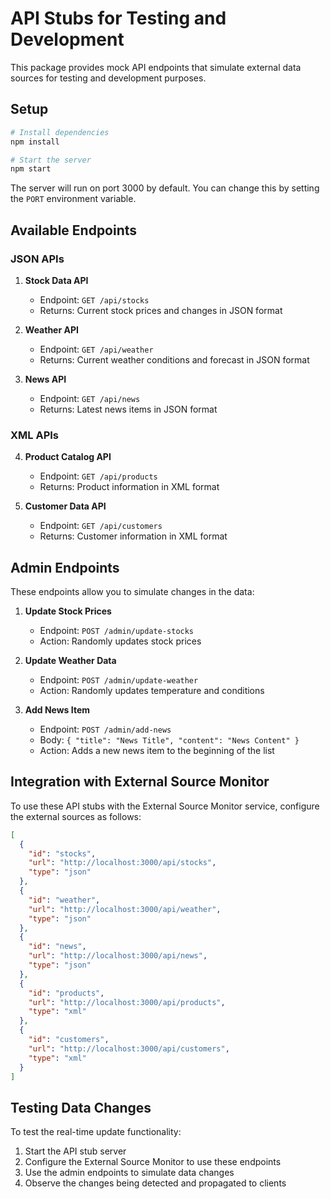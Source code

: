 # API Stubs for Testing and Development

This package provides mock API endpoints that simulate external data sources for testing and development purposes.

## Setup

```bash
# Install dependencies
npm install

# Start the server
npm start
```

The server will run on port 3000 by default. You can change this by setting the `PORT` environment variable.

## Available Endpoints

### JSON APIs

1. **Stock Data API**
   - Endpoint: `GET /api/stocks`
   - Returns: Current stock prices and changes in JSON format

2. **Weather API**
   - Endpoint: `GET /api/weather`
   - Returns: Current weather conditions and forecast in JSON format

3. **News API**
   - Endpoint: `GET /api/news`
   - Returns: Latest news items in JSON format

### XML APIs

4. **Product Catalog API**
   - Endpoint: `GET /api/products`
   - Returns: Product information in XML format

5. **Customer Data API**
   - Endpoint: `GET /api/customers`
   - Returns: Customer information in XML format

## Admin Endpoints

These endpoints allow you to simulate changes in the data:

1. **Update Stock Prices**
   - Endpoint: `POST /admin/update-stocks`
   - Action: Randomly updates stock prices

2. **Update Weather Data**
   - Endpoint: `POST /admin/update-weather`
   - Action: Randomly updates temperature and conditions

3. **Add News Item**
   - Endpoint: `POST /admin/add-news`
   - Body: `{ "title": "News Title", "content": "News Content" }`
   - Action: Adds a new news item to the beginning of the list

## Integration with External Source Monitor

To use these API stubs with the External Source Monitor service, configure the external sources as follows:

```json
[
  {
    "id": "stocks",
    "url": "http://localhost:3000/api/stocks",
    "type": "json"
  },
  {
    "id": "weather",
    "url": "http://localhost:3000/api/weather",
    "type": "json"
  },
  {
    "id": "news",
    "url": "http://localhost:3000/api/news",
    "type": "json"
  },
  {
    "id": "products",
    "url": "http://localhost:3000/api/products",
    "type": "xml"
  },
  {
    "id": "customers",
    "url": "http://localhost:3000/api/customers",
    "type": "xml"
  }
]
```

## Testing Data Changes

To test the real-time update functionality:

1. Start the API stub server
2. Configure the External Source Monitor to use these endpoints
3. Use the admin endpoints to simulate data changes
4. Observe the changes being detected and propagated to clients